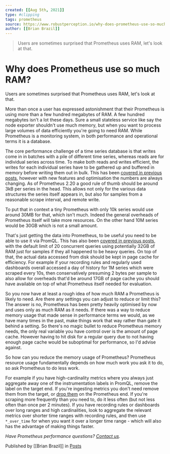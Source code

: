 ```yaml
---
created: [[Aug 5th, 2021]]
type: #clipping
tags: prometheus 
source: https://www.robustperception.io/why-does-prometheus-use-so-much-ram
author: [[Brian Brazil]] 
---
```

> Users are sometimes surprised that Prometheus uses RAM, let's look at that.

# Why does Prometheus use so much RAM?


Users are sometimes surprised that Prometheus uses RAM, let's look at that.

More than once a user has expressed astonishment that their Prometheus is using more than a few hundred megabytes of RAM. A few hundred megabytes isn't a lot these days. Sure a small stateless service like say the node exporter shouldn't use much memory, but when you want to process large volumes of data efficiently you're going to need RAM. While Prometheus is a monitoring system, in both performance and operational terms it is a database.

The core performance challenge of a time series database is that writes come in in batches with a pile of different time series, whereas reads are for individual series across time. To make both reads and writes efficient, the writes for each individual series have to be gathered up and buffered in memory before writing them out in bulk. This has been [covered in previous posts](https://www.robustperception.io/how-much-ram-does-prometheus-2-x-need-for-cardinality-and-ingestion), however with new features and optimisation the numbers are always changing. As of Prometheus 2.20 a good rule of thumb should be around 3kB per series in the head. This allows not only for the various data structures the series itself appears in, but also for samples from a reasonable scrape interval, and remote write.

To put that in context a tiny Prometheus with only 10k series would use around 30MB for that, which isn't much. Indeed the general overheads of Prometheus itself will take more resources. On the other hand 10M series would be 30GB which is not a small amount.

That's just getting the data into Prometheus, to be useful you need to be able to use it via PromQL. This has also been [covered in previous posts](https://www.robustperception.io/limiting-promql-resource-usage), with the default limit of 20 concurrent queries using potentially 32GB of RAM just for samples if they all happened to be heavy queries. On top of that, the actual data accessed from disk should be kept in page cache for efficiency. For example if your recording rules and regularly used dashboards overall accessed a day of history for 1M series which were scraped every 10s, then conservatively presuming 2 bytes per sample to also allow for overheads that'd be around 17GB of page cache you should have available on top of what Prometheus itself needed for evaluation.

So you now have at least a rough idea of how much RAM a Prometheus is likely to need. Are there any settings you can adjust to reduce or limit this? The answer is no, Prometheus has been pretty heavily optimised by now and uses only as much RAM as it needs. If there was a way to reduce memory usage that made sense in performance terms we would, as we have many times in the past, make things work that way rather than gate it behind a setting. So there's no magic bullet to reduce Prometheus memory needs, the only real variable you have control over is the amount of page cache. However having to hit disk for a regular query due to not having enough page cache would be suboptimal for performance, so I'd advise against.

So how can you reduce the memory usage of Prometheus? Prometheus resource usage fundamentally depends on how much work you ask it to do, so ask Prometheus to do less work.

For example if you have high-cardinality metrics where you always just aggregate away one of the instrumentation labels in PromQL, remove the label on the target end. If you're ingesting metrics you don't need remove them from the target, or [drop them](https://www.robustperception.io/dropping-metrics-at-scrape-time-with-prometheus) on the Prometheus end. If you're scraping more frequently than you need to, do it less often (but not less often than once per 2 minutes). If you have recording rules or dashboards over long ranges and high cardinalities, look to aggregate the relevant metrics over shorter time ranges with recording rules, and then use `*_over_time` for when you want it over a longer time range - which will also has the advantage of making things faster.

_Have Prometheus performance questions? [Contact us](mailto:prometheus@robustperception.io)._

Published by [[Brian Brazil]] in [Posts](https://www.robustperception.io/category/posts)
